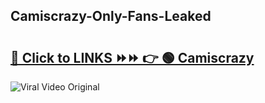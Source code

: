 
 ## Camiscrazy-Only-Fans-Leaked

# <h2><a href="https://clipsfans.com/Camiscrazy&ref=git">🔗 Click to LINKS ⏩⏩ 👉 🟢 Camiscrazy </a></h2>

<a href="https://clipsfans.com/Camiscrazy&ref=git" rel="nofollow" data-target="animated-image.originalLink"><img src="https://i.ibb.co.com/xMMVF88/686577567.gif" alt="Viral Video Original" style="max-width: 100%; display: inline-block;" data-target="animated-image.originalImage"></a>
